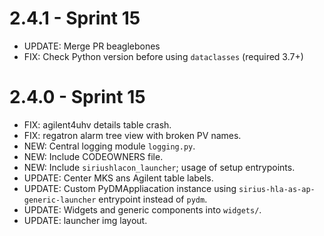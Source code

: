 # 2.4.1 - Sprint 15

- UPDATE: Merge PR beaglebones
- FIX: Check Python version before using `dataclasses` (required 3.7+)

# 2.4.0 - Sprint 15

- FIX: agilent4uhv details table crash.
- FIX: regatron alarm tree view with broken PV names.
- NEW: Central logging module `logging.py`.
- NEW: Include CODEOWNERS file.
- NEW: Include `siriushlacon_launcher`; usage of setup entrypoints.
- UPDATE: Center MKS ans Agilent table labels.
- UPDATE: Custom PyDMAppliacation instance using `sirius-hla-as-ap-generic-launcher` entrypoint instead of `pydm`.
- UPDATE: Widgets and generic components into `widgets/`.
- UPDATE: launcher img layout.

